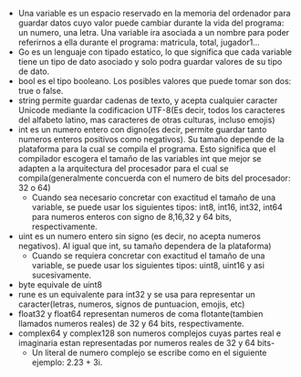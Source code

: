 - Una variable es un espacio reservado en la memoria del ordenador para guardar datos cuyo valor puede cambiar durante la vida del programa: un numero, una letra. Una variable ira asociada a un nombre para poder referirnos a ella durante el programa: matricula, total, jugador1…
- Go es un lenguaje con tipado estatico, lo que significa que cada variable tiene un tipo de dato asociado y solo podra guardar valores de su tipo de dato.
- bool es el tipo booleano. Los posibles valores que puede tomar son dos: true o false.
- string permite guardar cadenas de texto, y acepta cualquier caracter Unicode mediante la codificacion UTF-8(Es decir, todos los caracteres del alfabeto latino, mas caracteres de otras culturas, incluso emojis)
- int es un numero entero con digno(es decir, permite guardar tanto numeros enteros positivos como negativos). Su tamaño depende de la plataforma para la cual se compila el programa. Esto significa que el compilador escogera el tamaño de las variables int que mejor se adapten a la arquitectura del procesador para el cual se compila(generalmente concuerda con el numero de bits del procesador: 32 o 64)
    - Cuando sea necesario concretar con exactitud el tamaño de una variable, se puede usar los siguientes tipos: int8, int16, int32, int64 para numeros enteros con signo de 8,16,32 y 64 bits, respectivamente.
- uint es un numero entero sin signo (es decir, no acepta numeros negativos). Al igual que int, su tamaño dependera de la plataforma)
    - Cuando se requiera concretar con exactitud el tamaño de una variable, se puede usar los siguientes tipos: uint8, uint16 y asi sucesivamente.
- byte equivale de uint8
- rune es un equivalente para int32 y se usa para representar un caracter(letras, numeros, signos de puntuacion, emojis, etc)
- float32 y float64 representan numeros de coma flotante(tambien llamados numeros reales) de 32 y 64 bits, respectivamente.
- complex64 y complex128 son numeros complejos cuyas partes real e imaginaria  estan representadas por numeros reales de 32 y 64 bits-
    - Un literal de numero complejo se escribe como en el siguiente ejemplo: 2.23 + 3i.